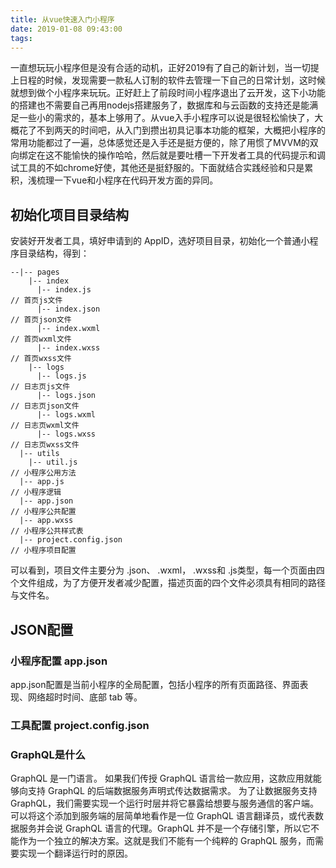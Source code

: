 ```yaml
---
title: 从vue快速入门小程序
date: 2019-01-08 09:43:00
tags:
---
```


一直想玩玩小程序但是没有合适的动机，正好2019有了自己的新计划，当一切提上日程的时候，发现需要一款私人订制的软件去管理一下自己的日常计划，这时候就想到做个小程序来玩玩。正好赶上了前段时间小程序退出了云开发，这下小功能的搭建也不需要自己再用nodejs搭建服务了，数据库和与云函数的支持还是能满足一些小的需求的，基本上够用了。从vue入手小程序可以说是很轻松愉快了，大概花了不到两天的时间吧，从入门到攒出初具记事本功能的框架，大概把小程序的常用功能都过了一遍，总体感觉还是入手还是挺方便的，除了用惯了MVVM的双向绑定在这不能愉快的操作哈哈，然后就是要吐槽一下开发者工具的代码提示和调试工具的不如chrome好使，其他还是挺舒服的。下面就结合实践经验和只是累积，浅梳理一下vue和小程序在代码开发方面的异同。

## 初始化项目目录结构

安装好开发者工具，填好申请到的 AppID，选好项目目录，初始化一个普通小程序目录结构，得到：
```
--|-- pages
    |-- index
      |-- index.js 
// 首页js文件
      |-- index.json 
// 首页json文件
      |-- index.wxml 
// 首页wxml文件
      |-- index.wxss 
// 首页wxss文件
    |-- logs
      |-- logs.js 
// 日志页js文件
      |-- logs.json 
// 日志页json文件
      |-- logs.wxml 
// 日志页wxml文件
      |-- logs.wxss 
// 日志页wxss文件
  |-- utils
    |-- util.js 
// 小程序公用方法
  |-- app.js 
// 小程序逻辑
  |-- app.json 
// 小程序公共配置
  |-- app.wxss 
// 小程序公共样式表
  |-- project.config.json 
// 小程序项目配置
```
可以看到，项目文件主要分为 .json、 .wxml， .wxss和 .js类型，每一个页面由四个文件组成，为了方便开发者减少配置，描述页面的四个文件必须具有相同的路径与文件名。

## JSON配置

### 小程序配置 app.json

app.json配置是当前小程序的全局配置，包括小程序的所有页面路径、界面表现、网络超时时间、底部 tab 等。

### 工具配置 project.config.json

### GraphQL是什么
GraphQL 是一门语言。 如果我们传授 GraphQL 语言给一款应用，这款应用就能够向支持 GraphQL 的后端数据服务声明式传达数据需求。
为了让数据服务支持 GraphQL，我们需要实现一个运行时层并将它暴露给想要与服务通信的客户端。可以将这个添加到服务端的层简单地看作是一位 GraphQL 语言翻译员，或代表数据服务并会说 GraphQL 语言的代理。GraphQL 并不是一个存储引擎，所以它不能作为一个独立的解决方案。这就是我们不能有一个纯粹的 GraphQL 服务，而需要实现一个翻译运行时的原因。